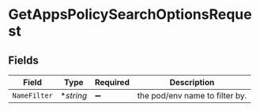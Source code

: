 # GetAppsPolicySearchOptionsRequest


## Fields

| Field                          | Type                           | Required                       | Description                    |
| ------------------------------ | ------------------------------ | ------------------------------ | ------------------------------ |
| `NameFilter`                   | **string*                      | :heavy_minus_sign:             | the pod/env name to filter by. |